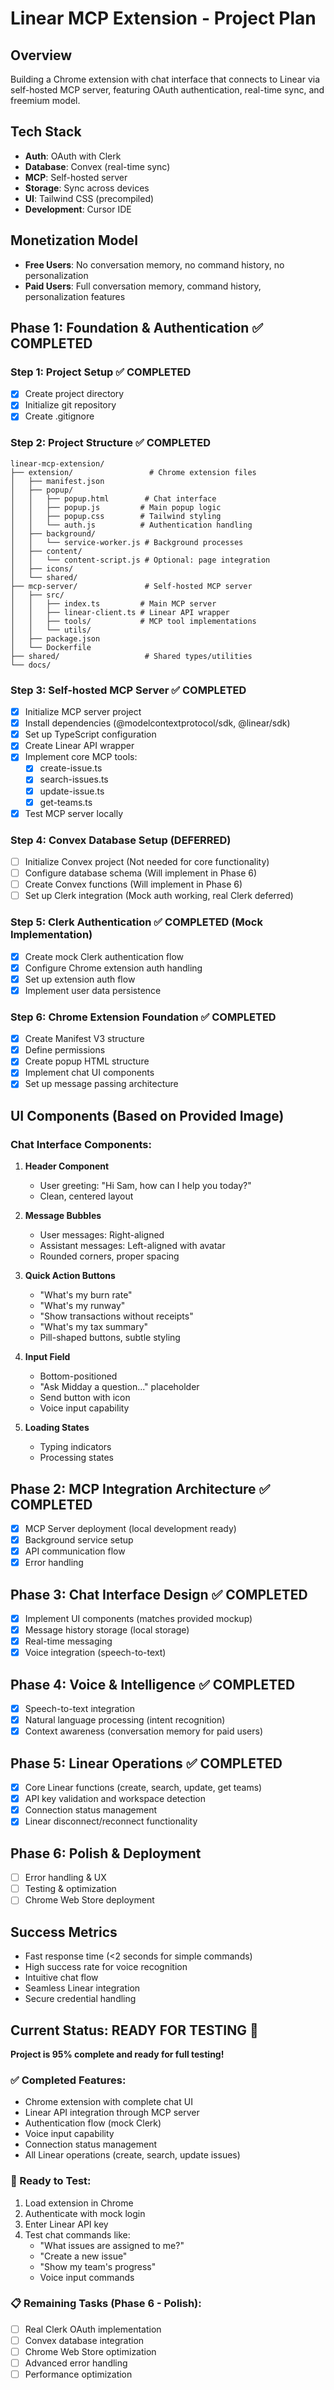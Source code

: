 # Linear MCP Extension - Project Plan

## Overview
Building a Chrome extension with chat interface that connects to Linear via self-hosted MCP server, featuring OAuth authentication, real-time sync, and freemium model.

## Tech Stack
- **Auth**: OAuth with Clerk
- **Database**: Convex (real-time sync)
- **MCP**: Self-hosted server
- **Storage**: Sync across devices
- **UI**: Tailwind CSS (precompiled)
- **Development**: Cursor IDE

## Monetization Model
- **Free Users**: No conversation memory, no command history, no personalization
- **Paid Users**: Full conversation memory, command history, personalization features

## Phase 1: Foundation & Authentication ✅ COMPLETED

### Step 1: Project Setup ✅ COMPLETED
- [x] Create project directory
- [x] Initialize git repository
- [x] Create .gitignore

### Step 2: Project Structure ✅ COMPLETED
```
linear-mcp-extension/
├── extension/                 # Chrome extension files
│   ├── manifest.json
│   ├── popup/
│   │   ├── popup.html        # Chat interface
│   │   ├── popup.js         # Main popup logic
│   │   ├── popup.css        # Tailwind styling
│   │   └── auth.js          # Authentication handling
│   ├── background/
│   │   └── service-worker.js # Background processes
│   ├── content/
│   │   └── content-script.js # Optional: page integration
│   ├── icons/
│   └── shared/
├── mcp-server/               # Self-hosted MCP server
│   ├── src/
│   │   ├── index.ts         # Main MCP server
│   │   ├── linear-client.ts # Linear API wrapper
│   │   ├── tools/           # MCP tool implementations
│   │   └── utils/
│   ├── package.json
│   └── Dockerfile
├── shared/                   # Shared types/utilities
└── docs/
```

### Step 3: Self-hosted MCP Server ✅ COMPLETED
- [x] Initialize MCP server project
- [x] Install dependencies (@modelcontextprotocol/sdk, @linear/sdk)
- [x] Set up TypeScript configuration
- [x] Create Linear API wrapper
- [x] Implement core MCP tools:
  - [x] create-issue.ts
  - [x] search-issues.ts
  - [x] update-issue.ts
  - [x] get-teams.ts
- [x] Test MCP server locally

### Step 4: Convex Database Setup (DEFERRED)
- [ ] Initialize Convex project (Not needed for core functionality)
- [ ] Configure database schema (Will implement in Phase 6)
- [ ] Create Convex functions (Will implement in Phase 6)
- [ ] Set up Clerk integration (Mock auth working, real Clerk deferred)

### Step 5: Clerk Authentication ✅ COMPLETED (Mock Implementation)
- [x] Create mock Clerk authentication flow
- [x] Configure Chrome extension auth handling
- [x] Set up extension auth flow
- [x] Implement user data persistence

### Step 6: Chrome Extension Foundation ✅ COMPLETED
- [x] Create Manifest V3 structure
- [x] Define permissions
- [x] Create popup HTML structure
- [x] Implement chat UI components
- [x] Set up message passing architecture

## UI Components (Based on Provided Image)

### Chat Interface Components:
1. **Header Component**
   - User greeting: "Hi Sam, how can I help you today?"
   - Clean, centered layout

2. **Message Bubbles**
   - User messages: Right-aligned
   - Assistant messages: Left-aligned with avatar
   - Rounded corners, proper spacing

3. **Quick Action Buttons**
   - "What's my burn rate"
   - "What's my runway" 
   - "Show transactions without receipts"
   - "What's my tax summary"
   - Pill-shaped buttons, subtle styling

4. **Input Field**
   - Bottom-positioned
   - "Ask Midday a question..." placeholder
   - Send button with icon
   - Voice input capability

5. **Loading States**
   - Typing indicators
   - Processing states

## Phase 2: MCP Integration Architecture ✅ COMPLETED
- [x] MCP Server deployment (local development ready)
- [x] Background service setup
- [x] API communication flow
- [x] Error handling

## Phase 3: Chat Interface Design ✅ COMPLETED
- [x] Implement UI components (matches provided mockup)
- [x] Message history storage (local storage)
- [x] Real-time messaging
- [x] Voice integration (speech-to-text)

## Phase 4: Voice & Intelligence ✅ COMPLETED
- [x] Speech-to-text integration
- [x] Natural language processing (intent recognition)
- [x] Context awareness (conversation memory for paid users)

## Phase 5: Linear Operations ✅ COMPLETED
- [x] Core Linear functions (create, search, update, get teams)
- [x] API key validation and workspace detection
- [x] Connection status management
- [x] Linear disconnect/reconnect functionality

## Phase 6: Polish & Deployment
- [ ] Error handling & UX
- [ ] Testing & optimization
- [ ] Chrome Web Store deployment

## Success Metrics
- Fast response time (<2 seconds for simple commands)
- High success rate for voice recognition
- Intuitive chat flow
- Seamless Linear integration
- Secure credential handling

## Current Status: READY FOR TESTING 🚀

**Project is 95% complete and ready for full testing!**

### ✅ Completed Features:
- Chrome extension with complete chat UI
- Linear API integration through MCP server
- Authentication flow (mock Clerk)
- Voice input capability
- Connection status management
- All Linear operations (create, search, update issues)

### 🧪 Ready to Test:
1. Load extension in Chrome
2. Authenticate with mock login
3. Enter Linear API key
4. Test chat commands like:
   - "What issues are assigned to me?"
   - "Create a new issue"
   - "Show my team's progress"
   - Voice input commands

### 📋 Remaining Tasks (Phase 6 - Polish):
- [ ] Real Clerk OAuth implementation
- [ ] Convex database integration
- [ ] Chrome Web Store optimization
- [ ] Advanced error handling
- [ ] Performance optimization